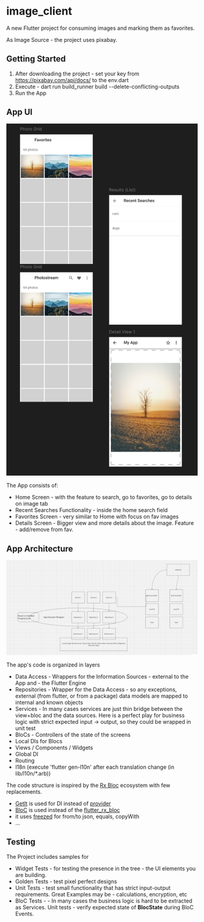 # image_client

A new Flutter project for consuming images and marking them as favorites.

As Image Source - the project uses pixabay.

## Getting Started

1. After downloading the project - set your key from https://pixabay.com/api/docs/ to the env.dart
2. Execute - dart run build_runner build --delete-conflicting-outputs
3. Run the App

## App UI

![App UI](app_ui.png)

The App consists of:

- Home Screen - with the feature to search, go to favorites, go to details on image tab
- Recent Searches Functionality - inside the home search field
- Favorites Screen - very similar to Home with focus on fav images
- Details Screen - Bigger view and more details about the image. Feature - add/remove from fav.

## App Architecture

![App Architecture](architecture.png)

The app's code is organized in layers

- Data Access - Wrappers for the Information Sources - external to the App and - the Flutter Engine
- Repositories - Wrapper for the Data Access - so any exceptions, external (from flutter, or from a
  package) data models are mapped to internal and known objects
- Services - In many cases services are just thin bridge between the view+bloc and the data sources.
  Here is a perfect play for business logic with strict expected input -> output, so they could be wrapped in unit test
- BloCs - Controllers of the state of the screens 
- Local DIs for Blocs 
- Views / Components / Widgets
- Global DI
- Routing
- I18n (execute 'flutter gen-l10n' after each translation change (in lib/l10n/*.arb))

The code structure is inspired by the [Rx Bloc](https://pub.dev/packages/rx_bloc) ecosystem with few
replacements.

- [GetIt](https://pub.dev/packages/get_it) is used for DI instead
  of [provider](https://pub.dev/packages/provider)
- [BloC](https://pub.dev/packages/bloc)  is used instead of
  the [flutter_rx_bloc](https://pub.dev/packages/flutter_rx_bloc)
- it uses [freezed](https://pub.dev/packages/freezed) for from/to json, equals, copyWith
- ...

## Testing

The Project includes samples for

- Widget Tests - for testing the presence in the tree - the UI elements you are building.
- Golden Tests - test pixel perfect designs
- Unit Tests - test small functionality that has strict input-output requirements. Great Examples
  may be - calculations, encryption, etc
- BloC Tests - - In many cases the business logic is hard to be extracted as Services. Unit tests -
  verify expected state of **BlocState** during BloC Events.

